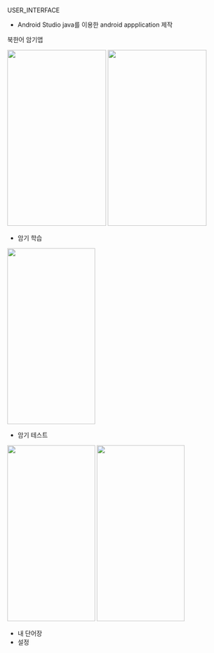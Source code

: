 USER_INTERFACE

- Android Studio java를 이용한 android appplication 제작

북한어 암기앱

  
<p float="left">
   <img src="https://user-images.githubusercontent.com/86547109/176853668-9194fef9-2fca-4aef-96d0-4d8d5878dab1.png"  width="225" height="400"/>
   <img src="https://user-images.githubusercontent.com/86547109/176853364-dbe0761f-91da-40d5-a41b-da649e3a90e6.png"  width="225" height="400"/>
</p>

- 암기 학습
<img src="https://user-images.githubusercontent.com/86547109/176853747-cb6d6f37-b499-4324-8ed7-b0ed86088e99.png"  width="200" height="400"/>

- 암기 테스트
<p float="left">
  <img src="https://user-images.githubusercontent.com/86547109/176853784-3b672103-6770-4d7b-986d-c17d87095476.png"  width="200" height="400"/>
  <img src="https://user-images.githubusercontent.com/86547109/176853826-417e7e80-788f-441a-8d5d-d134ba7c72f6.png"  width="200" height="400"/>
</p>


- 내 단어장
- 설정
